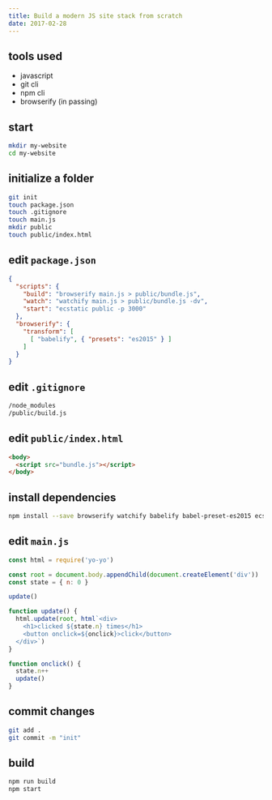 ```yaml
---
title: Build a modern JS site stack from scratch
date: 2017-02-28
---
```


## tools used

* javascript
* git cli
* npm cli
* browserify (in passing)

## start

```bash
mkdir my-website
cd my-website
```

## initialize a folder

```bash
git init
touch package.json
touch .gitignore
touch main.js
mkdir public
touch public/index.html
```

## edit `package.json`

```json
{
  "scripts": {
    "build": "browserify main.js > public/bundle.js",
    "watch": "watchify main.js > public/bundle.js -dv",
    "start": "ecstatic public -p 3000"
  },
  "browserify": {
    "transform": [
      [ "babelify", { "presets": "es2015" } ]
    ]
  }
}
```

## edit `.gitignore`

```txt
/node_modules
/public/build.js
```

## edit `public/index.html`

```html
<body>
  <script src="bundle.js"></script>
</body>
```

## install dependencies

```bash
npm install --save browserify watchify babelify babel-preset-es2015 ecstatic yo-yo
```

## edit `main.js`

```js
const html = require('yo-yo')

const root = document.body.appendChild(document.createElement('div'))
const state = { n: 0 }

update()

function update() {
  html.update(root, html`<div>
    <h1>clicked ${state.n} times</h1>
    <button onclick=${onclick}>click</button>
  </div>`)
}

function onclick() {
  state.n++
  update()
}
```

## commit changes

```bash
git add .
git commit -m "init"
```

## build

```bash
npm run build
npm start
```
